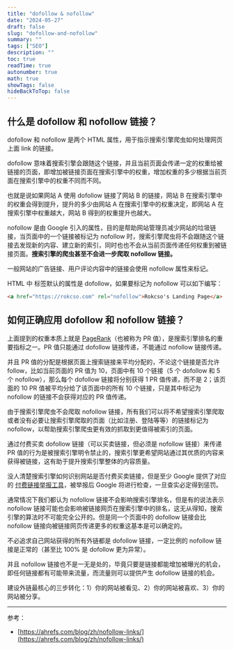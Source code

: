 ```yaml
---
title: "dofollow & nofollow"
date: "2024-05-27"
draft: false
slug: "dofollow-and-nofollow"
summary: ""
tags: ["SEO"]
description: ""
toc: true
readTime: true
autonumber: true
math: true
showTags: false
hideBackToTop: false
---
```


## 什么是 dofollow 和 nofollow 链接？

dofollow 和 nofollow 是两个 HTML 属性，用于指示搜索引擎爬虫如何处理网页上面 link 的链接。

dofollow 意味着搜索引擎会跟随这个链接，并且当前页面会传递一定的权重给被链接的页面，即增加被链接页面在搜索引擎中的权重，增加权重的多少根据当前页面在搜索引擎中的权重不同而不同。

也就是说如果网站 A 使用 dofollow 链接了网站 B 的链接，网站 B 在搜索引擎中的权重会得到提升，提升的多少由网站 A 在搜索引擎中的权重决定，即网站 A 在搜索引擎中权重越大，网站 B 得到的权重提升也越大。

nofollow 是由 Google 引入的属性，目的是帮助网站管理员减少网站的垃圾链接，当页面中的一个链接被标记为 nofollow 时，搜索引擎爬虫将不会跟随这个链接去发现新的内容、建立新的索引，同时也也不会从当前页面传递任何权重到被链接页面。**搜索引擎的爬虫甚至不会进一步爬取 nofollow 链接。**

一般网站的广告链接、用户评论内容中的链接会使用 nofollow 属性来标记。

HTML 中 <a> 标签默认的属性是 dofollow，如果要标记为 nofollow 可以如下编写：

```html
<a href="https://rokcso.com" rel="nofollow">Rokcso's Landing Page</a>
```

## 如何正确应用 dofollow 和 nofollow 链接？

上面提到的权重本质上就是 [PageRank](craftdocs://open?blockId=CD09006B-0CCF-4E35-BF90-34650282AA0C&spaceId=e9983e66-9ce7-993a-ad36-dd817783b2b8)（也被称为 PR 值），是搜索引擎排名的重要指标之一。PR 值只能通过 dofollow 链接传递，不能通过 nofollow 链接传递。

并且 PR 值的分配是根据页面上搜索链接来平均分配的，不论这个链接是否允许 follow，比如当前页面的 PR 值为 10，页面中有 10 个链接（5 个 dofollow 和 5 个 nofollow），那么每个 dofollow 链接将分别获得 1 PR 值传递，而不是 2；该页面的 10 PR 值被平均分给了该页面中的所有 10 个链接，只是其中标记为 nofollow 的链接不会获得对应的 PR 值传递。

由于搜索引擎爬虫不会爬取 nofollow 链接，所有我们可以将不希望搜索引擎爬取或者没有必要让搜索引擎爬取的页面（比如注册、登陆等等）的链接标记为 nofollow，以帮助搜索引擎爬虫更有效的抓取到更值得被索引的页面。

通过付费买卖 dofollow 链接（可以买卖链接，但必须是 nofollow 链接）来传递 PR 值的行为是被搜索引擎明令禁止的，搜索引擎更希望网站通过其优质的内容来获得被链接，这有助于提升搜索引擎整体的内容质量。

没人清楚搜索引擎如何识别网站是否付费买卖链接，但是至少 Google 提供了对应的 [付费链接举报工具](https://www.google.com/webmasters/tools/paidlinks)，被举报后 Google 将进行检查，一旦查实必定得到惩罚。

通常情况下我们都认为 nofollow 链接不会影响搜索引擎排名，但是有的说法表示 nofollow 链接可能也会影响被链接网页在搜索引擎中的排名，这无从得知，搜索引擎的算法时不可能完全公开的。但是同一个页面中的 dofollow 链接会比 nofollow 链接向被链接网页传递更多的权重这基本是可以确定的。

不必追求自己网站获得的所有外链都是 dofollow 链接，一定比例的 nofollow 链接是正常的（甚至比 100% 是 dofollow 更为异常）。

并且 nofollow 链接也不是一无是处的，毕竟只要是链接都能增加被曝光的机会，即任何链接都有可能带来流量，而流量则可以提供产生 dofollow 链接的机会。

建设外链最核心的三步转化：1）你的网站被看见、2）你的网站被喜欢、3）你的网站被分享。

---

参考：
- [https://ahrefs.com/blog/zh/nofollow-links/](https://ahrefs.com/blog/zh/nofollow-links/)
